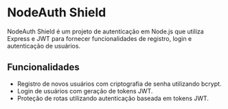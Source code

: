 # NodeAuth Shield

NodeAuth Shield é um projeto de autenticação em Node.js que utiliza Express e JWT para fornecer funcionalidades de registro, login e autenticação de usuários.

## Funcionalidades

- Registro de novos usuários com criptografia de senha utilizando bcrypt.
- Login de usuários com geração de tokens JWT.
- Proteção de rotas utilizando autenticação baseada em tokens JWT.